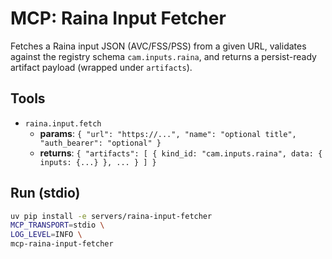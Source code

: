 # MCP: Raina Input Fetcher

Fetches a Raina input JSON (AVC/FSS/PSS) from a given URL, validates against the registry schema
`cam.inputs.raina`, and returns a persist-ready artifact payload (wrapped under `artifacts`).

## Tools

- `raina.input.fetch`
  - **params**: `{ "url": "https://...", "name": "optional title", "auth_bearer": "optional" }`
  - **returns**: `{ "artifacts": [ { kind_id: "cam.inputs.raina", data: { inputs: {...} }, ... } ] }`

## Run (stdio)

```bash
uv pip install -e servers/raina-input-fetcher
MCP_TRANSPORT=stdio \
LOG_LEVEL=INFO \
mcp-raina-input-fetcher